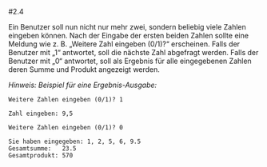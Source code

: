 #2.4

Ein Benutzer soll nun nicht nur mehr zwei, sondern beliebig viele Zahlen eingeben können. Nach der Eingabe der ersten beiden Zahlen sollte eine Meldung wie z. B. „Weitere Zahl eingeben (0/1)?“ erscheinen. Falls der Benutzer mit „1“ antwortet, soll die nächste Zahl abgefragt werden. Falls der Benutzer mit „0“ antwortet, soll als Ergebnis für alle eingegebenen Zahlen deren Summe und Produkt angezeigt werden.

*Hinweis: Beispiel für eine Ergebnis-Ausgabe:*

    Weitere Zahlen eingeben (0/1)? 1

    Zahl eingeben: 9,5

    Weitere Zahlen eingeben (0/1)? 0

	Sie haben eingegeben: 1, 2, 5, 6, 9.5
	Gesamtsumme:   23.5
	Gesamtprodukt: 570